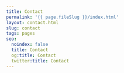 ```yaml
---
title: Contact
permalink: '{{ page.fileSlug }}/index.html'
layout: contact.html
slug: contact
tags: pages
seo:
  noindex: false
  title: Contact
  og:title: Contact
  twitter:title: Contact
---
```



